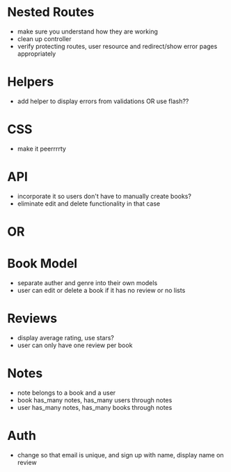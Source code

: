 # Nested Routes
- make sure you understand how they are working
- clean up controller
- verify protecting routes, user resource and redirect/show error pages appropriately

# Helpers
- add helper to display errors from validations OR use flash??

# CSS
- make it peerrrrty

# API
- incorporate it so users don't have to manually create books?
- eliminate edit and delete functionality in that case

# OR

# Book Model
- separate auther and genre into their own models
- user can edit or delete a book if it has no review or no lists

# Reviews
- display average rating, use stars?
- user can only have one review per book

# Notes
- note belongs to a book and a user
- book has_many notes, has_many users through notes
- user has_many notes, has_many books through notes

# Auth
- change so that email is unique, and sign up with name, display name on review
